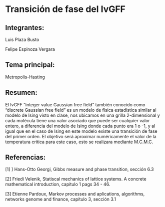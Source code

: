 # Transición de fase del IvGFF

## Integrantes:

Luis Plaza Busto

Felipe Espinoza Vergara

## Tema principal:

Metropolis-Hasting

## Resumen:

El IvGFF “integer value Gaussian free field” también conocido como “discrete Gaussian free field” es un modelo de física estadística similar al modelo de Ising visto en clase, nos ubicamos en una grilla 2-dimensional y cada molécula tiene una valor
asociado que puede ser cualquier valor entero, a diferencia del modelo de Ising donde cada punto era 1 o -1, y al igual
que en el caso de Ising en este modelo existe una transición de fase del primer orden. El objetivo será aproximar numéricamente el valor de la temperatura critica para este caso, esto se realizara mediante M.C.M.C.

## Referencias:

[1] ] Hans-Otto Georgi, Gibbs measure and phase transition, sección 6.3

[2] Friedi Velenik, Statiscal mechanics of lattice systems. A concrete mathematical introduction, capítulo 1 pags 34 - 46.

[3] Etienne Pardoux, Markov processes and aplications, algorithms, networks genome and finance, capítulo 3, sección 3.1
